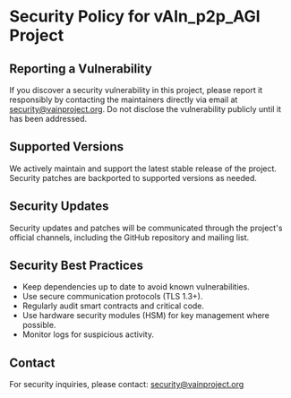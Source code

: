 # Security Policy for vAIn_p2p_AGI Project

## Reporting a Vulnerability
If you discover a security vulnerability in this project, please report it responsibly by contacting the maintainers directly via email at security@vainproject.org. Do not disclose the vulnerability publicly until it has been addressed.

## Supported Versions
We actively maintain and support the latest stable release of the project. Security patches are backported to supported versions as needed.

## Security Updates
Security updates and patches will be communicated through the project's official channels, including the GitHub repository and mailing list.

## Security Best Practices
- Keep dependencies up to date to avoid known vulnerabilities.
- Use secure communication protocols (TLS 1.3+).
- Regularly audit smart contracts and critical code.
- Use hardware security modules (HSM) for key management where possible.
- Monitor logs for suspicious activity.

## Contact
For security inquiries, please contact: security@vainproject.org
